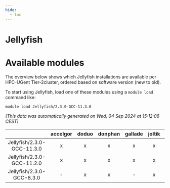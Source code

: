```yaml
---
hide:
  - toc
---
```


Jellyfish
=========

# Available modules


The overview below shows which Jellyfish installations are available per HPC-UGent Tier-2cluster, ordered based on software version (new to old).

To start using Jellyfish, load one of these modules using a `module load` command like:

```shell
module load Jellyfish/2.3.0-GCC-11.3.0
```

*(This data was automatically generated on Wed, 04 Sep 2024 at 15:12:06 CEST)*  

| |accelgor|doduo|donphan|gallade|joltik|shinx|skitty|
| :---: | :---: | :---: | :---: | :---: | :---: | :---: | :---: |
|Jellyfish/2.3.0-GCC-11.3.0|x|x|x|x|x|-|x|
|Jellyfish/2.3.0-GCC-11.2.0|x|x|x|x|x|-|x|
|Jellyfish/2.3.0-GCC-8.3.0|-|x|x|-|x|-|x|
